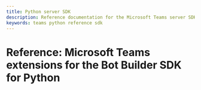```yaml
---
title: Python server SDK
description: Reference documentation for the Microsoft Teams server SDK for Python
keywords: teams python reference sdk
---
```


# Reference: Microsoft Teams extensions for the Bot Builder SDK for Python
